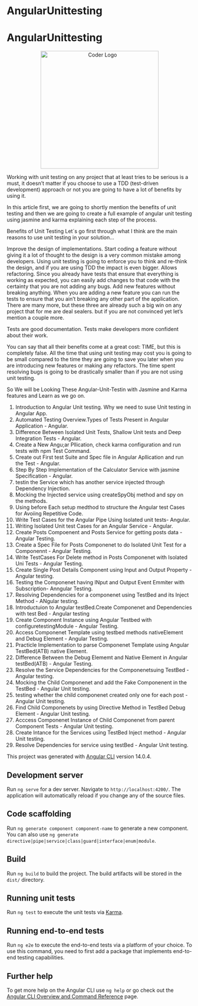 # AngularUnittesting


# AngularUnittesting

<p align="center">
<a  target="blank"><img src="https://miro.medium.com/max/725/1*EKbZZOcx2IfRAe4bYF_eeQ.png" width="320" alt="Coder Logo" /></a>
</p>

Working with unit testing on any project that at least tries to be serious is a must, it doesn’t matter if you choose to use a TDD (test-driven development) approach or not you are going to have a lot of benefits by using it.

In this article first, we are going to shortly mention the benefits of unit testing and then we are going to create a full example of angular unit testing using jasmine and karma explaining each step of the process.

Benefits of Unit Testing
Let´s go first through what I think are the main reasons to use unit testing in your solution…

Improve the design of implementations.
Start coding a feature without giving it a lot of thought to the design is a very common mistake among developers. Using unit testing is going to enforce you to think and re-think the design, and if you are using TDD the impact is even bigger.
Allows refactoring.
Since you already have tests that ensure that everything is working as expected, you can easily add changes to that code with the certainty that you are not adding any bugs.
Add new features without breaking anything.
When you are adding a new feature you can run the tests to ensure that you ain’t breaking any other part of the application.
There are many more, but these three are already such a big win on any project that for me are deal sealers. but if you are not convinced yet let’s mention a couple more.

Tests are good documentation.
Tests make developers more confident about their work.

You can say that all their benefits come at a great cost: TIME, but this is completely false. All the time that using unit testing may cost you is going to be small compared to the time they are going to save you later when you are introducing new features or making any refactors. The time spent resolving bugs is going to be drastically smaller than if you are not using unit testing.


So We will be Looking These Angular-Unit-Testin with Jasmine and Karma   features and Learn as we go on.
1. Introduction to Angular Unit testing. Why we need to suse Unit testing in Angular App.
2. Automated Testing Overview.Types of Tests Present in Angular Application - Angular. 
3. Difference Between Isolated Unit Tests, Shallow Unit tests and Deep Integration Tests - Angular.
4. Create a New Angu;ar Pllication, check karma configuration and run tests with npm Test Command.
5. Create out First test Suite and Spec file in Angular Apllication and run the Test - Angular.
6. Step By Step Implementation of the Calculator Service with jasmine Specification - Angular.
7. testin the Service which has another service injected through Dependency Injection.
8. Mocking the Injected service using createSpyObj method and spy on the methods.
9. Using before Each setup medthod to structure the Angular test Cases for Avoiing Repetitive Code.
10. Write Test Cases for the Angular Pipe Using Isolated unit tests- Angular.
11. Writing Isolated Unit test Cases for an Angular Service - Angular.
12. Create Posts Compoenent and Posts Service for getting posts data - Angular Testing. 
13. Create a Spec File for Posts Componenet to do Isolated Unit Test for a Componennt - Angular Testing.
14. Write TestCases For Delete method in Posts Componenet with Isolated Uni Tests - Angular Testing.
15. Create Single Post Details Component using Input and Output Property - Angular testing.
16. Testing the Componenet having INput and Output Event Emmiter with Subscription- Anngular Testing.
17. Resolving Dependencies for a componenet using TestBed and its Inject Method - ANgular testing.
18. Introductuion to Angular testBed.Create Componenet and Dependencies with test Bed - Angular testing
19. Create Component Instance using Angular Testbed with configuretestingModule -  Angular Testing.
20. Access Componenet Template using testbed methods nativeElement and Debug Element - Angular Testing.
21. Practicle Implementation to parse Componenet Template using Angular TestBed(ATB) native Element.
22. Difference Between the Debug Elememt and Native Element in Angular testBed(ATB) - Angular Testing.
23. Resolve the Service Dependencies for the Componenetsuing TestBed - Angular testing.
24. Mocking the Child Componenet and add the Fake Componenent in the TestBed - Angular Unit testing.
25. testing whether the child componenet created only one for each post - Angular Unit testing.
26. Find Child Componenets by using Directive Method in TestBed Debug Element - Angular Unit testing.
27. Acccess Componenet Instance of Child Componenet from parent Component Tests - Angular Unit testing.
28. Create Intance for the Services using TestBed Inject method - Angular Unit testing.
29. Resolve Dependencies for service using testBed - Angular Unit testing.

This project was generated with [Angular CLI](https://github.com/angular/angular-cli) version 14.0.4.

## Development server

Run `ng serve` for a dev server. Navigate to `http://localhost:4200/`. The application will automatically reload if you change any of the source files.

## Code scaffolding

Run `ng generate component component-name` to generate a new component. You can also use `ng generate directive|pipe|service|class|guard|interface|enum|module`.

## Build

Run `ng build` to build the project. The build artifacts will be stored in the `dist/` directory.

## Running unit tests

Run `ng test` to execute the unit tests via [Karma](https://karma-runner.github.io).

## Running end-to-end tests

Run `ng e2e` to execute the end-to-end tests via a platform of your choice. To use this command, you need to first add a package that implements end-to-end testing capabilities.

## Further help

To get more help on the Angular CLI use `ng help` or go check out the [Angular CLI Overview and Command Reference](https://angular.io/cli) page.
